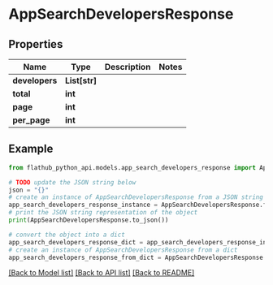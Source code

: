 # AppSearchDevelopersResponse


## Properties

Name | Type | Description | Notes
------------ | ------------- | ------------- | -------------
**developers** | **List[str]** |  | 
**total** | **int** |  | 
**page** | **int** |  | 
**per_page** | **int** |  | 

## Example

```python
from flathub_python_api.models.app_search_developers_response import AppSearchDevelopersResponse

# TODO update the JSON string below
json = "{}"
# create an instance of AppSearchDevelopersResponse from a JSON string
app_search_developers_response_instance = AppSearchDevelopersResponse.from_json(json)
# print the JSON string representation of the object
print(AppSearchDevelopersResponse.to_json())

# convert the object into a dict
app_search_developers_response_dict = app_search_developers_response_instance.to_dict()
# create an instance of AppSearchDevelopersResponse from a dict
app_search_developers_response_from_dict = AppSearchDevelopersResponse.from_dict(app_search_developers_response_dict)
```
[[Back to Model list]](../README.md#documentation-for-models) [[Back to API list]](../README.md#documentation-for-api-endpoints) [[Back to README]](../README.md)


